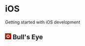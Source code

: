 # iOS
Getting started with iOS development

## ![Game Icon](https://github.com/thepanshuyadav/iOS/blob/master/BullsEye/BullsEye/Assets.xcassets/AppIcon.appiconset/Icon-22.png) Bull's Eye 
